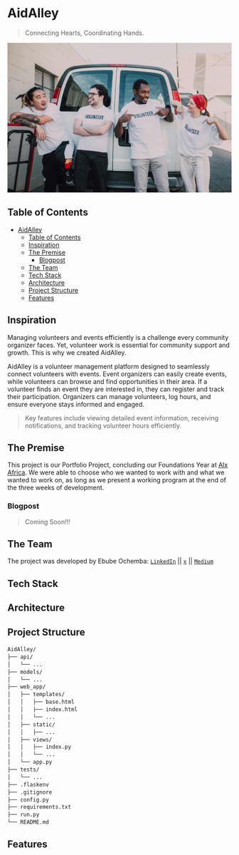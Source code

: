 # AidAlley
> Connecting Hearts, Coordinating Hands.

![image](./web_app/static/images/about.jpg)

## Table of Contents

- [AidAlley](#aidalley)
  - [Table of Contents](#table-of-contents)
  - [Inspiration](#inspiration)
  - [The Premise](#the-premise)
    - [Blogpost](#blogpost)
  - [The Team](#the-team)
  - [Tech Stack](#tech-stack)
  - [Architecture](#architecture)
  - [Project Structure](#project-structure)
  - [Features](#features)


## Inspiration
Managing volunteers and events efficiently is a challenge every community organizer faces. Yet, volunteer work is essential for community support and growth. This is why we created AidAlley.

AidAlley is a volunteer management platform designed to seamlessly connect volunteers with events. Event organizers can easily create events, while volunteers can browse and find opportunities in their area. If a volunteer finds an event they are interested in, they can register and track their participation. Organizers can manage volunteers, log hours, and ensure everyone stays informed and engaged.

> Key features include viewing detailed event information, receiving notifications, and tracking volunteer hours efficiently.

## The Premise
This project is our Portfolio Project, concluding our Foundations Year at [Alx Africa](https://www.alxafrica.com/). We were able to choose who we wanted to work with and what we wanted to work on, as long as we present a working program at the end of the three weeks of development.

### Blogpost
> Coming Soon!!!


## The Team
The project was developed by Ebube Ochemba: [`LinkedIn`](linkedin.com/in/ebubechukwu-ochemba-34bab5268) || [`x`](https://x.com/ebube116) || [`Medium`](https://medium.com/@ebube116)

## Tech Stack


## Architecture


## Project Structure
```sh
AidAlley/
├── api/
│   └── ...
├── models/
│   └── ...
├── web_app/
│   ├── templates/
│   │   ├── base.html
│   │   ├── index.html
│   │   └── ...
│   ├── static/
│   │   ├── ...
│   ├── views/
│   │   ├── index.py
│   │   └── ...
│   └── app.py
├── tests/
│   └── ...
├── .flaskenv
├── .gitignore
├── config.py
├── requirements.txt
├── run.py
└── README.md
```

## Features
